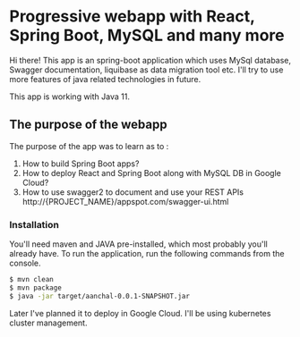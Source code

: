 # Progressive webapp with React, Spring Boot, MySQL and many more

Hi there! This app is an spring-boot application which uses MySql database, Swagger documentation, liquibase as data migration tool etc.
I'll try to use more features of java related technologies in future.

This app is working with Java 11.

## The purpose of the webapp

The purpose of the app was to learn as to : 

 1. How to build Spring Boot apps?
 4. How to deploy React and Spring Boot along with MySQL DB in Google Cloud?
 5. How to use swagger2 to document and use your REST APIs
    http://{PROJECT_NAME}/appspot.com/swagger-ui.html

### Installation

You'll need maven and JAVA pre-installed, which most probably you'll already have.  To run the application, run the following commands from the console.

```sh
$ mvn clean
$ mvn package
$ java -jar target/aanchal-0.0.1-SNAPSHOT.jar
```

Later I've planned it to deploy in Google Cloud. I'll be using kubernetes cluster management.